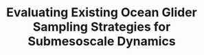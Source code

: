 ---
title: "Evaluating Existing Ocean Glider Sampling Strategies for Submesoscale Dynamics "
citation: "Patmore, R.D., Ferreira, D., Marshall, D.P., du Plessis, M.D., Brearley, J.A. and Swart, S., 2024. Evaluating Existing Ocean Glider Sampling Strategies for Submesoscale Dynamics. Journal of Atmospheric and Oceanic Technology, 41(7), pp.647-663."
doi: "https://doi.org/10.1175/JTECH-D-23-0055.1" 
category: manuscripts
---